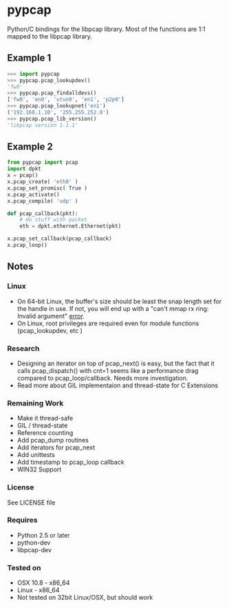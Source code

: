 # pypcap

Python/C bindings for the libpcap library.
Most of the functions are 1:1 mapped to the libpcap library. 
 
## Example 1

```python
>>> import pypcap
>>> pypcap.pcap_lookupdev()
'fw0'
>>> pypcap.pcap_findalldevs()
['fw0', 'en0', 'utun0', 'en1', 'p2p0']
>>> pypcap.pcap_lookupnet('en1')
('192.168.1.10', '255.255.252.0')
>>> pypcap.pcap_lib_version()
'libpcap version 1.1.1'
```

## Example 2

```python
from pypcap import pcap
import dpkt
x = pcap()
x.pcap_create( 'eth0' )
x.pcap_set_promisc( True )
x.pcap_activate()
x.pcap_compile( 'udp' )

def pcap_callback(pkt):
    # do stuff with packet
    eth = dpkt.ethernet.Ethernet(pkt)

x.pcap_set_callback(pcap_callback)
x.pcap_loop()
```

## Notes
### Linux
* On 64-bit Linux, the buffer's size should be least the snap length set for the handle in use. If not, you will end up with a "can't mmap rx ring: Invalid argument" [error](http://stackoverflow.com/questions/11397367/issue-in-pcap-set-buffer-size). 
* On Linux, root privileges are required even for module functions (pcap_lookupdev, etc )

### Research
* Designing an iterator on top of pcap_next() is easy, but the fact that it calls pcap_dispatch() with cnt=1 seems like a performance drag compared to pcap_loop/callback. Needs more investigation.
* Read more about GIL implementaion and thread-state for C Extensions

### Remaining Work
* Make it thread-safe
* GIL / thread-state
* Reference counting
* Add pcap_dump routines
* Add iterators for pcap_next
* Add unittests
* Add timestamp to pcap_loop callback
* WIN32 Support

### License
See LICENSE file

### Requires
* Python 2.5 or later
* python-dev
* libpcap-dev

### Tested on
* OSX 10.8  - x86_64
* Linux     - x86_64
* Not tested on 32bit Linux/OSX, but should work
